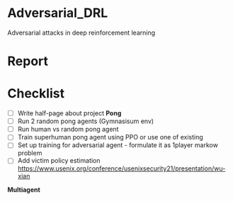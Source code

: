 # Adversarial_DRL
Adversarial attacks in deep reinforcement learning 


# Report 



# Checklist 
- [ ] Write half-page about project
**Pong**
- [ ] Run 2 random pong agents  (Gymnasisum env)
- [ ] Run human vs random pong agent 
- [ ] Train superhuman pong agent using PPO or use one of existing
- [ ] Set up training for adversarial agent - formulate it as 1player markow problem
- [ ] Add victim policy estimation https://www.usenix.org/conference/usenixsecurity21/presentation/wu-xian 

**Multiagent**
